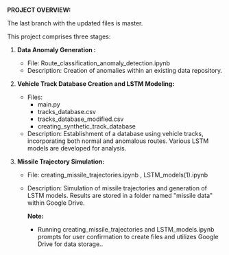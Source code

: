 **PROJECT OVERVIEW:**

The last branch with the updated files is master.

This project comprises three stages:

1. **Data Anomaly Generation :**
   - File: Route_classification_anomaly_detection.ipynb
   - Description: Creation of anomalies within an existing data repository.

2. **Vehicle Track Database Creation and LSTM Modeling:**
   - Files:
     - main.py
     - tracks_database.csv
     - tracks_database_modified.csv
     - creating_synthetic_track_database
   - Description: Establishment of a database using vehicle tracks, incorporating both normal and anomalous routes. Various LSTM models are developed for analysis.

3. **Missile Trajectory Simulation:**
   - File: creating_missile_trajectories.ipynb , LSTM_models(1).ipynb
   - Description: Simulation of missile trajectories and generation of LSTM models. Results are stored in a folder named "missile data" within Google Drive.
   
      **Note:**
      - Running creating_missile_trajectories and LSTM_models.ipynb prompts for user confirmation to create files and utilizes Google Drive for data storage..
